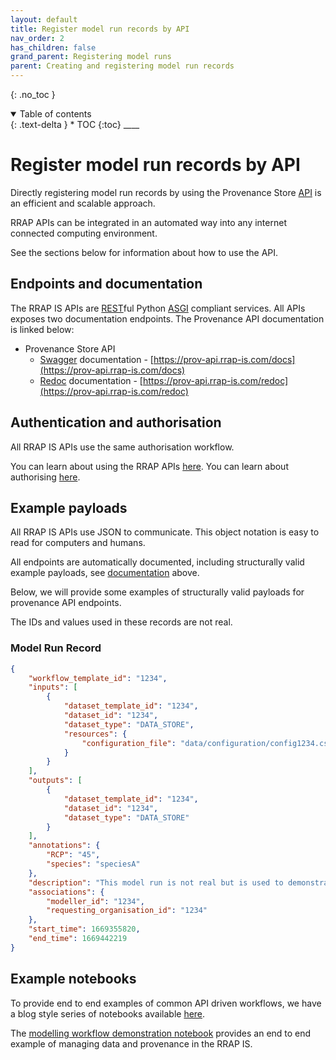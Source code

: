 ```yaml
---
layout: default
title: Register model run records by API
nav_order: 2
has_children: false
grand_parent: Registering model runs
parent: Creating and registering model run records
---
```


{: .no_toc }

<details  open markdown="block">
  <summary>
    Table of contents
  </summary>
{: .text-delta }
* TOC
{:toc}
____
</details>

# Register model run records by API

Directly registering model run records by using the Provenance Store [API](https://en.wikipedia.org/wiki/API) is an efficient and scalable approach.

RRAP APIs can be integrated in an automated way into any internet connected computing environment.

See the sections below for information about how to use the API.

## Endpoints and documentation

The RRAP IS APIs are [REST](https://www.redhat.com/en/topics/api/what-is-a-rest-api)ful Python [ASGI](https://asgi.readthedocs.io/en/latest/) compliant services. All APIs exposes two documentation endpoints. The Provenance API documentation is linked below:

-   Provenance Store API
    -   [Swagger](https://swagger.io) documentation - [https://prov-api.rrap-is.com/docs](https://prov-api.rrap-is.com/docs)
    -   [Redoc](https://github.com/Redocly/redoc) documentation - [https://prov-api.rrap-is.com/redoc](https://prov-api.rrap-is.com/redoc)

## Authentication and authorisation

All RRAP IS APIs use the same authorisation workflow.

You can learn about using the RRAP APIs [here](../../../API-access/index). You can learn about authorising [here](../../../API-access/authentication/index).

## Example payloads

All RRAP IS APIs use JSON to communicate. This object notation is easy to read for computers and humans.

All endpoints are automatically documented, including structurally valid example payloads, see [documentation](#endpoints-and-documentation) above.

Below, we will provide some examples of structurally valid payloads for provenance API endpoints.

The IDs and values used in these records are not real.

### Model Run Record

```json
{
    "workflow_template_id": "1234",
    "inputs": [
        {
            "dataset_template_id": "1234",
            "dataset_id": "1234",
            "dataset_type": "DATA_STORE",
            "resources": {
                "configuration_file": "data/configuration/config1234.csv"
            }
        }
    ],
    "outputs": [
        {
            "dataset_template_id": "1234",
            "dataset_id": "1234",
            "dataset_type": "DATA_STORE"
        }
    ],
    "annotations": {
        "RCP": "45",
        "species": "speciesA"
    },
    "description": "This model run is not real but is used to demonstrate the model run record payload structure.",
    "associations": {
        "modeller_id": "1234",
        "requesting_organisation_id": "1234"
    },
    "start_time": 1669355820,
    "end_time": 1669442219
}
```

## Example notebooks

To provide end to end examples of common API driven workflows, we have a blog style series of notebooks available [here](https://gbrrestoration.github.io/rrap-demo-blog/).

The [modelling workflow demonstration notebook](https://gbrrestoration.github.io/rrap-demo-blog/jupyter/2022/09/09/rrap-is-workflow.html) provides an end to end example of managing data and provenance in the RRAP IS.
